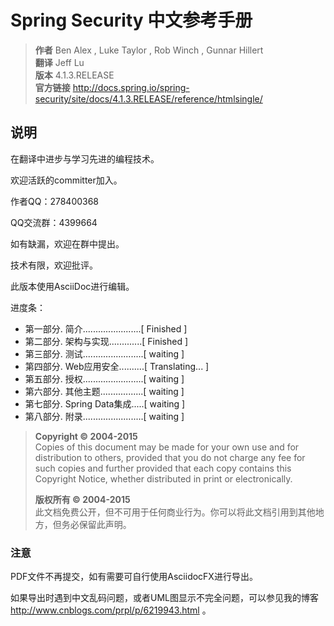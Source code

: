 # Spring Security 中文参考手册

> **作者** Ben Alex , Luke Taylor , Rob Winch , Gunnar Hillert  
> **翻译** Jeff Lu  
> **版本** 4.1.3.RELEASE  
> **官方链接** <http://docs.spring.io/spring-security/site/docs/4.1.3.RELEASE/reference/htmlsingle/>

## 说明

在翻译中进步与学习先进的编程技术。
  
欢迎活跃的committer加入。  

作者QQ：278400368

QQ交流群：4399664

如有缺漏，欢迎在群中提出。  

技术有限，欢迎批评。

此版本使用AsciiDoc进行编辑。

进度条：

* 第一部分. 简介.......................[ Finished ]
* 第二部分. 架构与实现.............[ Finished ]
* 第三部分. 测试........................[ waiting ]
* 第四部分. Web应用安全..........[ Translating... ]
* 第五部分. 授权........................[ waiting ]
* 第六部分. 其他主题.................[ waiting ]
* 第七部分. Spring Data集成.....[ waiting ]
* 第八部分. 附录........................[ waiting ]


> **Copyright © 2004-2015**  
> Copies of this document may be made for your own use and for distribution to others, provided that you do not charge any fee for such copies and further provided that each copy contains this Copyright Notice, whether distributed in print or electronically.  
> 
> **版权所有 © 2004-2015**  
> 此文档免费公开，但不可用于任何商业行为。你可以将此文档引用到其他地方，但务必保留此声明。


### 注意

PDF文件不再提交，如有需要可自行使用AsciidocFX进行导出。

如果导出时遇到中文乱码问题，或者UML图显示不完全问题，可以参见我的博客 http://www.cnblogs.com/prpl/p/6219943.html 。